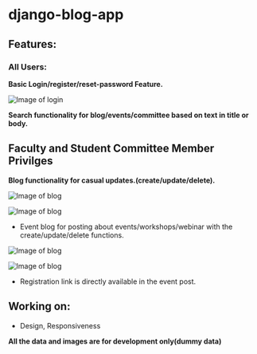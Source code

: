 # django-blog-app

## Features:
### All Users:
**Basic Login/register/reset-password Feature.**

![Image of login](https://github.com/Aakarsh-verma/django-blog-app/blob/master/images/register.png)


**Search functionality for blog/events/committee based on text in title or body.**


## Faculty and Student Committee Member Privilges
**Blog functionality for casual updates.(create/update/delete).**

![Image of blog](https://github.com/Aakarsh-verma/django-blog-app/blob/master/images/blog.gif)

![Image of blog](https://github.com/Aakarsh-verma/django-blog-app/blob/master/images/createblog.PNG)

* Event blog for posting about events/workshops/webinar with the create/update/delete functions.

![Image of blog](https://github.com/Aakarsh-verma/django-blog-app/blob/master/images/events.gif)

![Image of blog](https://github.com/Aakarsh-verma/django-blog-app/blob/master/images/createevent.gif)

* Registration link is directly available in the event post.

## Working on:
* Design, Responsiveness


**All the data and images are for development only(dummy data)**
